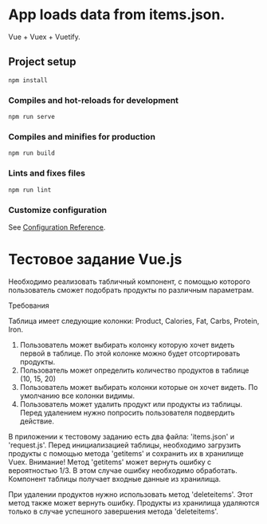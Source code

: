 # App loads data from items.json.
Vue + Vuex + Vuetify. 

## Project setup
```
npm install
```

### Compiles and hot-reloads for development
```
npm run serve
```

### Compiles and minifies for production
```
npm run build
```

### Lints and fixes files
```
npm run lint
```

### Customize configuration
See [Configuration Reference](https://cli.vuejs.org/config/).



# Тестовое задание Vue.js

Необходимо реализовать табличный компонент, с помощью которого пользователь сможет подобрать продукты по различным параметрам.


Требования

Таблица имеет следующие колонки: Product, Calories, Fat, Carbs, Protein, Iron. 
1) Пользователь может выбирать колонку которую хочет видеть первой в таблице. По этой колонке можно будет отсортировать продукты. 
2) Пользователь может определить количество продуктов в таблице (10, 15, 20)
3) Пользователь может выбирать колонки которые он хочет видеть. По умолчанию все колонки видимы.
4) Пользователь может удалить продукт или продукты из таблицы. Перед удалением нужно попросить пользователя подвердить действие.

В приложении к тестовому заданию есть два файла: 'items.json' и 'request.js'. Перед инициализацией таблицы, необходимо загрузить продукты с помощью метода 'getitems' и сохранить их в хранилище Vuex. Внимание! Метод 'getitems' может вернуть ошибку с вероятностью 1/3. В этом случае ошибку необходимо обработать. Компонент таблицы получает входные данные из хранилища.

При удалении продуктов нужно использовать метод 'deleteitems'. Этот метод также может вернуть ошибку. Продукты из хранилища удаляются только в случае успешного завершения метода 'deleteitems'.
